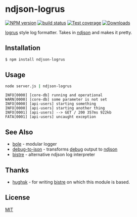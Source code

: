 # ndjson-logrus
[![NPM version][npm-image]][npm-url]
[![build status][travis-image]][travis-url]
[![Test coverage][coveralls-image]][coveralls-url]
[![Downloads][downloads-image]][downloads-url]

[logrus](https://github.com/Sirupsen/ndjson-logrus) style log formatter.
Takes in [ndjson][ndj] and makes it pretty.

## Installation
```bash
$ npm install ndjson-logrus
```

## Usage
```sh
node server.js | ndjson-logrus
```
```
INFO[0000] [core-db] running and operational
WARN[0000] [core-db] some parameter is not set
INFO[0000] [api-users] starting something
INFO[0000] [api-users] starting another thing
INFO[0001] [api-users] --> GET / 200 357ms 922kb
FATA[0001] [api-users] uncaught exception
```

## See Also
- [bole](https://github.com/rvagg/bole) - modular logger
- [debug-to-json](https://github.com/yoshuawuyts/debug-to-json) - transforms [debug](http://ghub.io/debug) output to [ndjson][ndj]
- [bistre](https://ghub.io/bistre) - alternative ndjson log interpreter

## Thanks
- [hughsk](https://github.com/hughsk) - for writing [bistre](http://ghub.io/bistre) on which this module is based.

## License
[MIT](https://tldrlegal.com/license/mit-license)

[npm-image]: https://img.shields.io/npm/v/ndjson-logrus.svg?style=flat-square
[npm-url]: https://npmjs.org/package/ndjson-logrus
[travis-image]: https://img.shields.io/travis/yoshuawuyts/ndjson-logrus.svg?style=flat-square
[travis-url]: https://travis-ci.org/yoshuawuyts/ndjson-logrus
[coveralls-image]: https://img.shields.io/coveralls/yoshuawuyts/ndjson-logrus.svg?style=flat-square
[coveralls-url]: https://coveralls.io/r/yoshuawuyts/ndjson-logrus?branch=master
[downloads-image]: http://img.shields.io/npm/dm/ndjson-logrus.svg?style=flat-square
[downloads-url]: https://npmjs.org/package/ndjson-logrus

[ndj]: http://ndjson.org/
